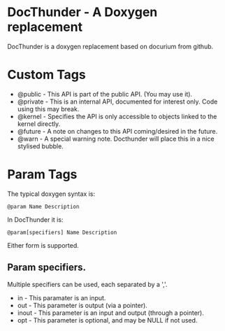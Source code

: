 # DocThunder - A Doxygen replacement

DocThunder is a doxygen replacement based on docurium from github.


# Custom Tags

  *	@public	 - This API is part of the public API. (You may use it).
  *	@private - This is an internal API, documented for interest only. Code using this may break.
  * @kernel  - Specifies the API is only accessible to objects linked to the kernel directly.
  *	@future	 - A note on changes to this API coming/desired in the future.
  * @warn	 - A special warning note. Docthunder will place this in a nice stylised bubble.

# Param Tags

The typical doxygen syntax is:

    @param Name Description

In DocThunder it is:

    @param[specifiers] Name Description

Either form is supported.

## Param specifiers.

Multiple specifiers can be used, each separated by a ','.

  * in	   - This paramater is an input.
  * out	   - This parameter is output (via a pointer).
  * inout  - This parameter is an input and output (through a pointer).
  * opt	   - This parameter is optional, and may be NULL if not used.

